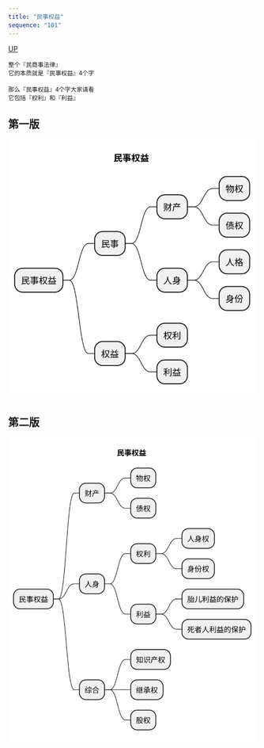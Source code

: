 ```yaml
---
title: "民事权益"
sequence: "101"
---
```


[UP](/law/civil-law-index.html)

```text
整个『民商事法律』
它的本质就是『民事权益』4个字

那么『民事权益』4个字大家请看
它包括『权利』和『利益』
```

## 第一版

![](/assets/images/law/civil/民事权益-版本1.svg)

## 第二版

![](/assets/images/law/civil/民事权益-版本2.svg)

